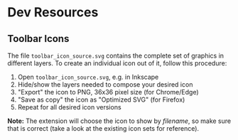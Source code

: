 # Dev Resources

## Toolbar Icons

The file `toolbar_icon_source.svg` contains the complete set of graphics in different layers. To create an individual icon out of it, follow this procedure:

1. Open `toolbar_icon_source.svg`, e.g. in Inkscape
2. Hide/show the layers needed to compose your desired icon
3. "Export" the icon to PNG, 36x36 pixel size (for Chrome/Edge)
4. "Save as copy" the icon as "Optimized SVG" (for Firefox)
5. Repeat for all desired icon versions

**Note:** The extension will choose the icon to show by _filename_, so make sure that is correct (take a look at the existing icon sets for reference).
